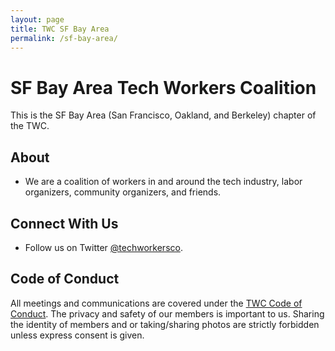 ```yaml
---
layout: page
title: TWC SF Bay Area
permalink: /sf-bay-area/
---
```

<style>h1, .main-wrapper h2, h3 {text-align: left; font-weight: bold;}</style>
# SF Bay Area Tech Workers Coalition
This is the SF Bay Area (San Francisco, Oakland, and Berkeley) chapter of the TWC.

## About
- We are a coalition of workers in and around the tech industry, labor organizers, community organizers, and friends.

## Connect With Us
- Follow us on Twitter [@techworkersco](https://twitter.com/techworkersco).

## Code of Conduct
All meetings and communications are covered under the [TWC Code of Conduct](/community-guide/). The privacy and safety of our members is important to us. Sharing the identity of members and or taking/sharing photos are strictly forbidden unless express consent is given.
